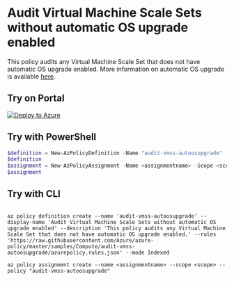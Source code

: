 # Audit Virtual Machine Scale Sets without automatic OS upgrade enabled

This policy audits any Virtual Machine Scale Set that does not have automatic OS upgrade enabled. More information on automatic OS upgrade is available [here](https://docs.microsoft.com/en-us/azure/virtual-machine-scale-sets/virtual-machine-scale-sets-automatic-upgrade).

## Try on Portal

[![Deploy to Azure](http://azuredeploy.net/deploybutton.png)](https://portal.azure.com/#blade/Microsoft_Azure_Policy/CreatePolicyDefinitionBlade/uri/https%3A%2F%2Fraw.githubusercontent.com%2FAzure%2Fazure-policy%2Fmaster%2Fsamples%2FCompute%2Faudit-vmss-autoosupgrade%2Fazurepolicy.json)

## Try with PowerShell

````powershell
$definition = New-AzPolicyDefinition -Name "audit-vmss-autoosupgrade" -DisplayName "Audit Virtual Machine Scale Sets without automatic OS upgrade enabled" -description "This policy audits any Virtual Machine Scale Set that does not have automatic OS upgrade enabled." -Policy "https://raw.githubusercontent.com/Azure/azure-policy/master/samples/Compute/audit-vmss-autoosupgrade/azurepolicy.rules.json" -Mode Indexed
$definition
$assignment = New-AzPolicyAssignment -Name <assignmentname> -Scope <scope> -PolicyDefinition $definition
$assignment
````

## Try with CLI

````cli

az policy definition create --name 'audit-vmss-autoosupgrade' --display-name 'Audit Virtual Machine Scale Sets without automatic OS upgrade enabled' --description 'This policy audits any Virtual Machine Scale Set that does not have automatic OS upgrade enabled.' --rules 'https://raw.githubusercontent.com/Azure/azure-policy/master/samples/Compute/audit-vmss-autoosupgrade/azurepolicy.rules.json' --mode Indexed

az policy assignment create --name <assignmentname> --scope <scope> --policy "audit-vmss-autoosupgrade" 

````
